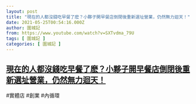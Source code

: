 ```yaml
---
layout: post
title: "現在的人都沒錢吃早餐了麽？小夥子開早餐店倒閉後重新選址營業，仍然無力迴天！"
date: 2021-05-25T00:54:16.000Z
author: 圍城記
from: https://www.youtube.com/watch?v=SXTvdma_79U
tags: [ 圍城記 ]
categories: [ 圍城記 ]
---
```

<!--1621904056000-->
[現在的人都沒錢吃早餐了麽？小夥子開早餐店倒閉後重新選址營業，仍然無力迴天！](https://www.youtube.com/watch?v=SXTvdma_79U)
------

<div>
#實體店 #創業 #內循環
</div>
